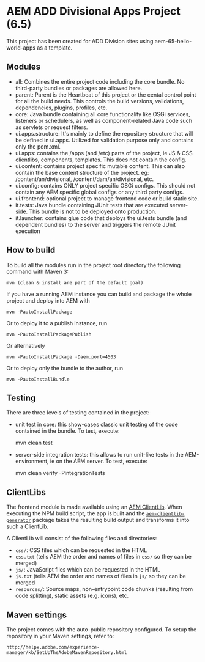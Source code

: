 # AEM ADD Divisional Apps Project (6.5)

This project has been created for ADD Division sites using aem-65-hello-world-apps as a template.

## Modules
* all: Combines the entire project code including the core bundle. No third-party bundles or packages are allowed here.
* parent: Parent is the Heartbeat of this project or the cental control point for all the build needs. This controls the build versions, validations, dependencies, plugins, profiles, etc.
* core: Java bundle containing all core functionality like OSGi services, listeners or schedulers, as well as component-related Java code such as servlets or request filters.
* ui.apps.structure: It's mainly to define the repository structure that will be defined in ui.apps. Utilized for validation purpose only and contains only the pom.xml.
* ui.apps: contains the /apps (and /etc) parts of the project, ie JS & CSS clientlibs, components, templates. This does not contain the config.
* ui.content: contains project specific mutable content. This can also contain the base content structure of the project. eg: /content/an/divisional, /content/dam/an/divisional, etc.
* ui.config: contains ONLY project specific OSGi configs. This should not contain any AEM specific global configs or any third party configs.
* ui.frontend: optional project to manage frontend code or build static site.
* it.tests: Java bundle containing JUnit tests that are executed server-side. This bundle is not to be deployed onto production.
* it.launcher: contains glue code that deploys the ui.tests bundle (and dependent bundles) to the server and triggers the remote JUnit execution

## How to build

To build all the modules run in the project root directory the following command with Maven 3:

    mvn (clean & install are part of the default goal)

If you have a running AEM instance you can build and package the whole project and deploy into AEM with

    mvn -PautoInstallPackage

Or to deploy it to a publish instance, run

    mvn -PautoInstallPackagePublish

Or alternatively

    mvn -PautoInstallPackage -Daem.port=4503

Or to deploy only the bundle to the author, run

    mvn -PautoInstallBundle

## Testing

There are three levels of testing contained in the project:

* unit test in core: this show-cases classic unit testing of the code contained in the bundle. To test, execute:

    mvn clean test

* server-side integration tests: this allows to run unit-like tests in the AEM-environment, ie on the AEM server. To test, execute:

    mvn clean verify -PintegrationTests


## ClientLibs

The frontend module is made available using an [AEM ClientLib](https://helpx.adobe.com/experience-manager/6-5/sites/developing/using/clientlibs.html). When executing the NPM build script, the app is built and the [`aem-clientlib-generator`](https://github.com/wcm-io-frontend/aem-clientlib-generator) package takes the resulting build output and transforms it into such a ClientLib.

A ClientLib will consist of the following files and directories:

- `css/`: CSS files which can be requested in the HTML
- `css.txt` (tells AEM the order and names of files in `css/` so they can be merged)
- `js/`: JavaScript files which can be requested in the HTML
- `js.txt` (tells AEM the order and names of files in `js/` so they can be merged
- `resources/`: Source maps, non-entrypoint code chunks (resulting from code splitting), static assets (e.g. icons), etc.

## Maven settings

The project comes with the auto-public repository configured. To setup the repository in your Maven settings, refer to:

    http://helpx.adobe.com/experience-manager/kb/SetUpTheAdobeMavenRepository.html
